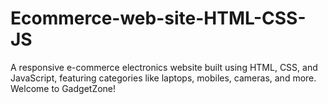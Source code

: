 # Ecommerce-web-site-HTML-CSS-JS
A responsive e-commerce electronics website built using HTML, CSS, and JavaScript, featuring categories like laptops, mobiles, cameras, and more. Welcome to GadgetZone!
